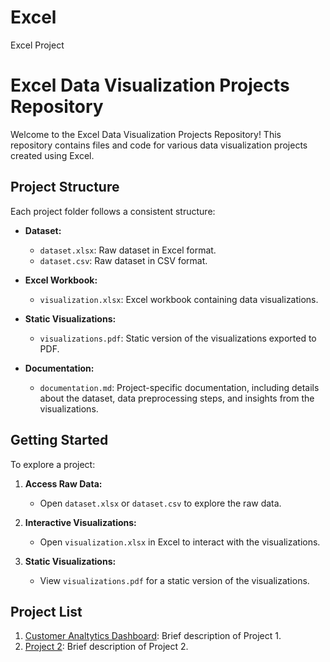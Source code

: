 # Excel
Excel Project
# Excel Data Visualization Projects Repository

Welcome to the Excel Data Visualization Projects Repository! This repository contains files and code for various data visualization projects created using Excel.

## Project Structure

Each project folder follows a consistent structure:

- **Dataset:**
  - `dataset.xlsx`: Raw dataset in Excel format.
  - `dataset.csv`: Raw dataset in CSV format.

- **Excel Workbook:**
  - `visualization.xlsx`: Excel workbook containing data visualizations.

- **Static Visualizations:**
  - `visualizations.pdf`: Static version of the visualizations exported to PDF.

- **Documentation:**
  - `documentation.md`: Project-specific documentation, including details about the dataset, data preprocessing steps, and insights from the visualizations.

## Getting Started

To explore a project:

1. **Access Raw Data:**
   - Open `dataset.xlsx` or `dataset.csv` to explore the raw data.

2. **Interactive Visualizations:**
   - Open `visualization.xlsx` in Excel to interact with the visualizations.

3. **Static Visualizations:**
   - View `visualizations.pdf` for a static version of the visualizations.

## Project List

1. [Customer Analtytics Dashboard](https://github.com/Oyeniran20/Excel-/tree/main/Customer%20FeedBack%20Dashboard): Brief description of Project 1.
2. [Project 2](./Project2): Brief description of Project 2.


